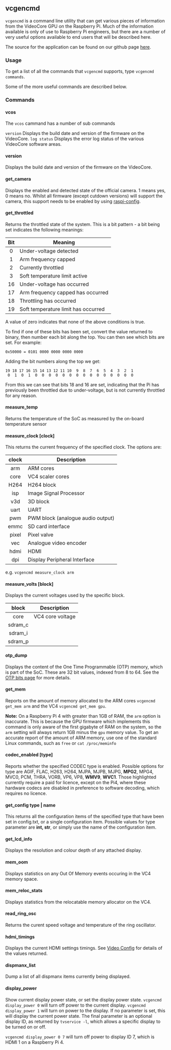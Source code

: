 ## vcgencmd

`vcgencmd` is a command line utility that can get various pieces of information from the VideoCore GPU on the Raspberry Pi. Much of the information available is only of use to Raspberry Pi engineers, but there are a number of very useful options available to end users that will be described here.

The source for the application can be found on our github page [here](https://github.com/raspberrypi/userland/tree/master/host_applications/linux/apps/gencmd).


### Usage

To get a list of all the commands that `vcgencmd` supports, type `vcgencmd commands`.

Some of the more useful  commands are described below.

### Commands 

#### vcos

The `vcos` cammand has a number of sub commands

`version` Displays the build date and version of the firmware on the VideoCore.
`log status` Displays the error log status of the various VideoCore software areas.

#### version

Displays the build date and version of the firmware on the VideoCore.

#### get_camera

Displays the enabled and detected state of the official camera. 1 means yes, 0 means no. Whilst all firmware (except cutdown versions) will support the camera, this support needs to be enabled by using [raspi-config](../../configuration/raspi-config.md).

#### get_throttled

Returns the throttled state of the system. This is a bit pattern - a bit being set indicates the following meanings:

| Bit | Meaning |
|:---:|---------|
| 0   | Under-voltage detected |
| 1   | Arm frequency capped |
| 2   | Currently throttled |
| 3   | Soft temperature limit active |
| 16  | Under-voltage has occurred |
| 17  | Arm frequency capped has occurred |
| 18  | Throttling has occurred |
| 19  | Soft temperature limit has occurred |

A value of zero indicates that none of the above conditions is true.

To find if one of these bits has been set, convert the value returned to binary, then number each bit along the top. You can then see which bits are set. For example:

``0x50000 = 0101 0000 0000 0000 0000``

Adding the bit numbers along the top we get:

```text
19 18 17 16 15 14 13 12 11 10  9  8  7  6  5  4  3  2  1
 0  1  0  1  0  0  0  0  0  0  0  0  0  0  0  0  0  0  0
```

From this we can see that bits 18 and 16 are set, indicating that the Pi has previously been throttled due to under-voltage, but is not currently throttled for any reason.

#### measure_temp

Returns the temperature of the SoC as measured by the on-board temperature sensor

#### measure_clock [clock]

This returns the current frequency of the specified clock. The options are:

| clock | Description |
|:-----:|-------------|
| arm   | ARM cores |
| core  | VC4 scaler cores |
| H264  | H264 block |
| isp   | Image Signal Processor |
| v3d   | 3D block |
| uart  | UART |
| pwm   | PWM block (analogue audio output) | 
| emmc  | SD card interface |
| pixel | Pixel valve |
| vec | Analogue video encoder |
| hdmi | HDMI |
| dpi | Display Peripheral Interface |

e.g. `vcgencmd measure_clock arm`

#### measure_volts [block]

Displays the current voltages used by the specific block.

| block | Description |
|:-----:|-------------|
| core | VC4 core voltage |
| sdram_c | |
| sdram_i | |
| sdram_p | |

#### otp_dump

Displays the content of the One Time Programmable (OTP) memory, which is part of the SoC. These are 32 bit values, indexed from 8 to 64. See the [OTP bits page](../../../hardware/raspberrypi/otpbits.md) for more details.

#### get_mem

Reports on the amount of memory allocated to the ARM cores `vcgencmd get_mem arm` and the VC4 `vcgencmd get_mem gpu`.

**Note:** On a Raspberry Pi 4 with greater than 1GB of RAM, the `arm` option is inaccurate. This is because the GPU firmware which implements this command is only aware of the first gigabyte of RAM on the system, so the `arm` setting will always return 1GB minus the `gpu` memory value. To get an accurate report of the amount of ARM memory, use one of the standard Linux commands, such as `free` or `cat /proc/meminfo`

#### codec_enabled [type]

Reports whether the specified CODEC type is enabled. Possible options for type are AGIF, FLAC, H263, H264, MJPA, MJPB, MJPG, **MPG2**, MPG4, MVC0, PCM, THRA, VORB, VP6, VP8, **WMV9**, **WVC1**. Those highlighted currently require a paid for licence, except on the Pi4, where these hardware codecs are disabled in preference to software decoding, which requires no licence.

#### get_config type | name

This returns all the configuration items of the specified type that have been set in config.txt, or a single configuration item. Possible values for type parameter are **int, str**, or simply use the name of the configuration item.

#### get_lcd_info

Displays the resolution and colour depth of any attached display.

#### mem_oom

Displays statistics on any Out Of Memory events occuring in the VC4 memory space.

#### mem_reloc_stats

Displays statistics from the relocatable memory allocator on the VC4.

#### read_ring_osc

Returns the curent speed voltage and temperature of the ring oscillator.

#### hdmi_timings

Displays the current HDMI settings timings. See [Video Config](../../configuration/config-txt/video.md) for details of the values returned. 

#### dispmanx_list

Dump a list of all dispmanx items currently being displayed.

#### display_power

Show current display power state, or set the display power state. `vcgencmd display_power 0` will turn off power to the current display. `vcgencmd display_power 1` will turn on power to the display. If no parameter is set, this will display the current power state. The final parameter is an optional display ID, as returned by `tvservice -l`, which allows a specific display to be turned on or off.

`vcgencmd display_power 0 7` will turn off power to display ID 7, which is HDMI 1 on a Raspberry Pi 4.





